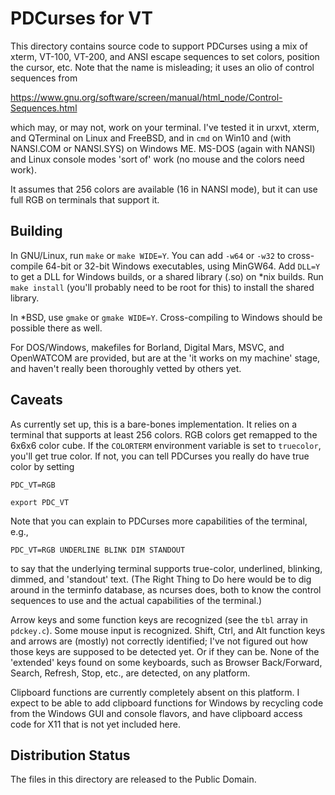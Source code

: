 PDCurses for VT
================

This directory contains source code to support PDCurses using a mix of
xterm,  VT-100,  VT-200,  and ANSI escape sequences to set colors,  position
the cursor,  etc.  Note that the name is misleading;  it uses an olio of
control sequences from

https://www.gnu.org/software/screen/manual/html_node/Control-Sequences.html

which may,  or may not,  work on your terminal.  I've tested it in urxvt,
xterm, and QTerminal on Linux and FreeBSD,  and in `cmd` on Win10 and (with
NANSI.COM or NANSI.SYS)  on Windows ME.  MS-DOS (again with NANSI) and
Linux console modes 'sort of' work (no mouse and the colors need work).

It assumes that 256 colors are available (16 in NANSI mode),  but it can use
full RGB on terminals that support it.

Building
--------

In GNU/Linux,  run `make` or `make WIDE=Y`.  You can add `-w64` or `-w32`
to cross-compile 64-bit or 32-bit Windows executables,  using MinGW64.
Add `DLL=Y` to get a DLL for Windows builds,  or a shared library (.so)
on *nix builds.  Run `make install` (you'll probably need to be root for
this) to install the shared library.

In *BSD,  use `gmake` or `gmake WIDE=Y`.  Cross-compiling to Windows
should be possible there as well.

For DOS/Windows,  makefiles for Borland,  Digital Mars,  MSVC, and
OpenWATCOM are provided,  but are at the 'it works on my machine' stage,
and haven't really been thoroughly vetted by others yet.

Caveats
-------

As currently set up,  this is a bare-bones implementation.  It relies on a
terminal that supports at least 256 colors.  RGB colors get remapped to the
6x6x6 color cube.  If the `COLORTERM` environment variable is set to
`truecolor`,  you'll get true color.  If not,  you can tell PDCurses you
really do have true color by setting

`PDC_VT=RGB`

`export PDC_VT`

Note that you can explain to PDCurses more capabilities of the terminal,  e.g.,

`PDC_VT=RGB UNDERLINE BLINK DIM STANDOUT`

to say that the underlying terminal supports true-color,  underlined,
blinking,  dimmed,  and 'standout' text.  (The Right Thing to Do here
would be to dig around in the terminfo database,  as ncurses does,  both
to know the control sequences to use and the actual capabilities of
the terminal.)

Arrow keys and some function keys are recognized (see the `tbl` array
in `pdckey.c`).  Some mouse input is recognized.  Shift,  Ctrl,  and Alt
function keys and arrows are (mostly) not correctly identified;  I've
not figured out how those keys are supposed to be detected yet.  Or if
they can be.  None of the 'extended' keys found on some keyboards,  such
as Browser Back/Forward,  Search,  Refresh,  Stop,  etc.,  are detected,
on any platform.

Clipboard functions are currently completely absent on this platform.  I
expect to be able to add clipboard functions for Windows by recycling
code from the Windows GUI and console flavors,  and have clipboard
access code for X11 that is not yet included here.

Distribution Status
-------------------

The files in this directory are released to the Public Domain.

